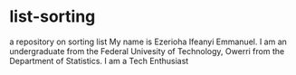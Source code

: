 # list-sorting
a repository on sorting list
My name is Ezerioha Ifeanyi Emmanuel. 
I am an undergraduate from the Federal Univesity of Technology, Owerri from the Department of Statistics.
I am a Tech Enthusiast
